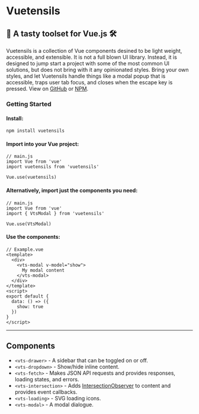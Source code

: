 # Vuetensils

## 🍴 A tasty toolset for Vue.js 🛠

Vuetensils is a collection of Vue components desined to be light weight, accessible, and extensible. It is not a full blown UI library. Instead, it is designed to jump start a project with some of the most common UI solutions, but does not bring with it any opinionated styles. Bring your own styles, and let Vuetensils handle things like a modal popup that is accessible, traps user tab focus, and closes when the escape key is pressed. View on [GitHub](https://github.com/Stegosource/vuetensils) or [NPM](https://www.npmjs.com/package/vuetensils).

### Getting Started

#### Install:

`npm install vuetensils`

#### Import into your Vue project:

```
// main.js
import Vue from 'vue'
import vuetensils from 'vuetensils'

Vue.use(vuetensils)
```

#### Alternatively, import just the components you need:

```
// main.js
import Vue from 'vue'
import { VtsModal } from 'vuetensils'

Vue.use(VtsModal)
```

#### Use the components:

```
// Example.vue
<template>
  <div>
    <vts-modal v-model="show">
      My modal content
    </vts-modal>
  </div>
</template>
<script>
export default {
  data: () => ({
    show: true
  })
}
</script>
```

---

## Components

- `<vts-drawer>` - A sidebar that can be toggled on or off.
- `<vts-dropdown>` - Show/hide inline content.
- `<vts-fetch>` - Makes JSON API requests and provides responses, loading states, and errors.
- `<vts-intersection>` - Adds [IntersectionObserver](https://developer.mozilla.org/en-US/docs/Web/API/IntersectionObserver) to content and provides event callbacks.
- `<vts-loading>` - SVG loading icons.
- `<vts-modal>` - A modal dialogue.
